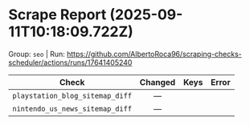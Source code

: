 # Scrape Report (2025-09-11T10:18:09.722Z)

Group: `seo`  |  Run: https://github.com/AlbertoRoca96/scraping-checks-scheduler/actions/runs/17641405240

| Check | Changed | Keys | Error |
|---|:---:|:--|:--|
| `playstation_blog_sitemap_diff` | — |  |  |
| `nintendo_us_news_sitemap_diff` | — |  |  |
